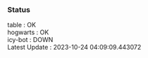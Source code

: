 ### Status


table : OK  
hogwarts : OK  
icy-bot : DOWN  
Latest Update : 2023-10-24 04:09:09.443072
